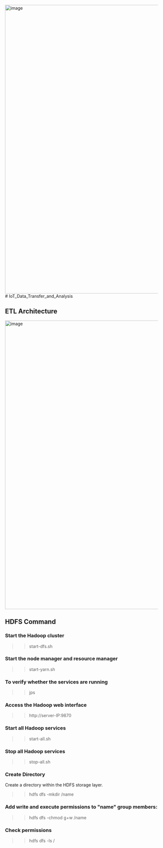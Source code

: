 <img width="952" alt="image" src="https://github.com/tungchihwei/IoT_Data_Transfer_and_Analysis/assets/31777680/5fd0729c-c621-4da0-b981-2ce8ca553b68"># IoT_Data_Transfer_and_Analysis

## ETL Architecture
<img width="952" alt="image" src="https://github.com/tungchihwei/IoT_Data_Transfer_and_Analysis/assets/31777680/a6d0ea20-9bf0-44f5-b24e-3fd92682c8c8">

## HDFS Command
### Start the Hadoop cluster
>> start-dfs.sh

### Start the node manager and resource manager
>> start-yarn.sh

### To verify whether the services are running
>> jps

### Access the Hadoop web interface
>> http://server-IP:9870

### Start all Hadoop services
>> start-all.sh

### Stop all Hadoop services
>> stop-all.sh

### Create Directory
Create a directory within the HDFS storage layer.
>> hdfs dfs -mkdir /name

### Add write and execute permissions to "name" group members:
>> hdfs dfs -chmod g+w /name

### Check permissions
>> hdfs dfs -ls /
